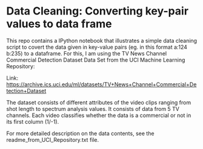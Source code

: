 # Data Cleaning: Converting key-pair values to data frame

This repo contains a IPython notebook that illustrates a simple data cleaning script to covert the data given in key-value pairs (eg. in this format a:124 b:235) to a dataframe. For this, I am using the TV News Channel Commercial Detection Dataset Data Set from the UCI Machine Learning Repository:

Link: https://archive.ics.uci.edu/ml/datasets/TV+News+Channel+Commercial+Detection+Dataset

The dataset consists of different attributes of the video clips ranging from shot length to spectrum analysis values. It consists of data from 5 TV channels. Each video classifies whether the data is a commercial or not in its first column (1/-1).

For more detailed description on the data contents, see the readme_from_UCI_Repository.txt file.

